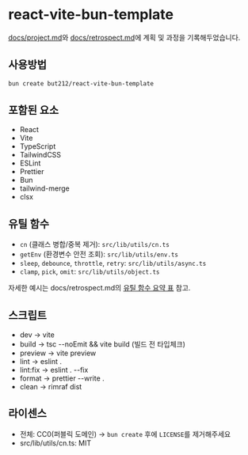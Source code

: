 # react-vite-bun-template

[docs/project.md](docs/project.md)와 [docs/retrospect.md](docs/retrospect.md)에 계획 및 과정을 기록해두었습니다.

## 사용방법

```bash
bun create but212/react-vite-bun-template
```

## 포함된 요소

- React
- Vite
- TypeScript
- TailwindCSS
- ESLint
- Prettier
- Bun
- tailwind-merge
- clsx

## 유틸 함수

- `cn` (클래스 병합/중복 제거): `src/lib/utils/cn.ts`
- `getEnv` (환경변수 안전 조회): `src/lib/utils/env.ts`
- `sleep`, `debounce`, `throttle`, `retry`: `src/lib/utils/async.ts`
- `clamp`, `pick`, `omit`: `src/lib/utils/object.ts`

자세한 예시는 docs/retrospect.md의 [유틸 함수 요약 표](docs/retrospect.md#유틸-함수-요약-표) 참고.

## 스크립트

- dev -> vite
- build -> tsc --noEmit && vite build (빌드 전 타입체크)
- preview -> vite preview
- lint -> eslint .
- lint:fix -> eslint . --fix
- format -> prettier --write .
- clean -> rimraf dist

## 라이센스

- 전체: CC0(퍼블릭 도메인) -> `bun create` 후에 `LICENSE`를 제거해주세요
- src/lib/utils/cn.ts: MIT
